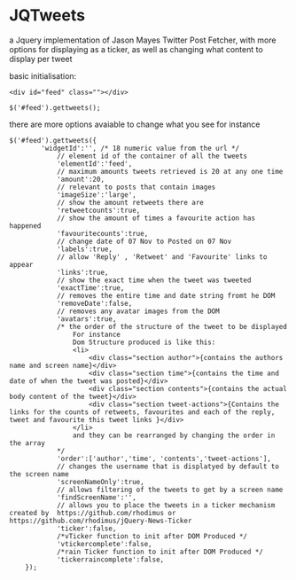 JQTweets
========

a Jquery implementation of Jason Mayes Twitter Post Fetcher, with more options for displaying as a ticker, as well as changing what content to display per tweet


basic initialisation:

	<div id="feed" class=""></div>
	
	$('#feed').gettweets();
	
there are more options avaiable to change what you see for instance
	
	$('#feed').gettweets({
			'widgetId':'', /* 18 numeric value from the url */			
				// element id of the container of all the tweets
				'elementId':'feed', 			
				// maximum amounts tweets retrieved is 20 at any one time
				'amount':20, 
				// relevant to posts that contain images
				'imageSize':'large', 
				// show the amount retweets there are
				'retweetcounts':true, 
				// show the amount of times a favourite action has happened
				'favouritecounts':true, 
				// change date of 07 Nov to Posted on 07 Nov
				'labels':true, 
				// allow 'Reply' , 'Retweet' and 'Favourite' links to appear
				'links':true, 
				// show the exact time when the tweet was tweeted
				'exactTime':true, 
				// removes the entire time and date string fromt he DOM 
				'removeDate':false, 
				// removes any avatar images from the DOM			
				'avatars':true, 
				/* the order of the structure of the tweet to be displayed
					For instance 
					Dom Structure produced is like this:
					<li>
						<div class="section author">{contains the authors name and screen name}</div>
						<div class="section time">{contains the time and date of when the tweet was posted}</div>
						<div class="section contents">{contains the actual body content of the tweet}</div>
						<div class="section tweet-actions">{Contains the links for the counts of retweets, favourites and each of the reply, tweet and favourite this tweet links }</div>
					</li>				
					and they can be rearranged by changing the order in the array
				*/
				'order':['author','time', 'contents','tweet-actions'], 
				// changes the username that is displatyed by default to the screen name
				'screenNameOnly':true, 
				// allows filtering of the tweets to get by a screen name
				'findScreenName':'', 
				// allows you to place the tweets in a ticker mechanism created by  https://github.com/rhodimus or  https://github.com/rhodimus/jQuery-News-Ticker 			
				'ticker':false, 
				/*vTicker function to init after DOM Produced */
				'vtickercomplete':false,
				/*rain Ticker function to init after DOM Produced */
				'tickerraincomplete':false,			
		});	
